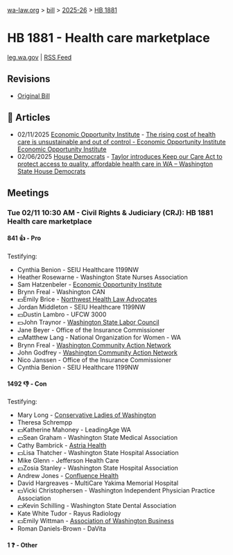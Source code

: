 [wa-law.org](/) > [bill](/bill/) > [2025-26](/bill/2025-26/) > [HB 1881](/bill/2025-26/hb/1881/)

# HB 1881 - Health care marketplace
[leg.wa.gov](https://app.leg.wa.gov/billsummary?BillNumber=1881&Year=2025&Initiative=false) | [RSS Feed](./rss.xml)

## Revisions
* [Original Bill](1/)

## 📰 Articles
* 02/11/2025 [Economic Opportunity Institute](/org/economic_opportunity_institute/) - [The rising cost of health care is unsustainable and out of control - Economic Opportunity Institute Economic Opportunity Institute](https://www.opportunityinstitute.org/blog/post/health-care-costs-unsustainable-out-of-control/#:~:text=House%20Bill%201881)
* 02/06/2025 [House Democrats](/org/house_democrats/) - [Taylor introduces Keep our Care Act to protect access to quality, affordable health care in WA – Washington State House Democrats](https://housedemocrats.wa.gov/blog/2025/02/06/rep-taylor-introduces-keep-our-care-act-to-protect-access-to-quality-affordable-health-care-in-wa/#:~:text=House%20Bill%201881)

## Meetings
### Tue 02/11 10:30 AM - Civil Rights & Judiciary (CRJ): HB 1881 Health care marketplace
#### 841 👍 - Pro
Testifying:
* Cynthia Benion - SEIU Healthcare 1199NW
* Heather Rosewarne - Washington State Nurses Association
* Sam Hatzenbeler - [Economic Opportunity Institute](/org/economic_opportunity_institute/)
* Brynn Freal - Washington CAN
* 💵Emily Brice - [Northwest Health Law Advocates](/org/northwest_health_law_advocates/)
* Jordan Middleton - SEIU Healthcare 1199NW
* 💵Dustin Lambro - UFCW 3000
* 💵John Traynor - [Washington State Labor Council](/org/washington_state_labor_council/)
* Jane Beyer - Office of the Insurance Commissioner
* 💵Matthew Lang - National Organization for Women - WA
* Brynn Freal - [Washington Community Action Network](/org/washington_community_action_network/)
* John Godfrey - [Washington Community Action Network](/org/washington_community_action_network/)
* Nico Janssen - Office of the Insurance Commissioner
* Cynthia Benion - SEIU Healthcare 1199NW

#### 1492 👎 - Con
Testifying:
* Mary Long - [Conservative Ladies of Washington](/org/conservative_ladies_of_washington/)
* Theresa Schrempp
* 💵Katherine Mahoney - LeadingAge WA
* 💵Sean Graham - Washington State Medical Association
* Cathy Bambrick - [Astria Health](/org/astria_health/)
* 💵Lisa Thatcher - Washington State Hospital Association
* Mike Glenn - Jefferson Health Care
* 💵Zosia Stanley - Washington State Hospital Association
* Andrew Jones - [Confluence Health](/org/confluence_health/)
* David Hargreaves - MultiCare Yakima Memorial Hospital
* 💵Vicki Christophersen - Washington Independent Physician Practice Association
* 💵Kevin Schilling - Washington State Dental Association
* Kate White Tudor - Rayus Radiology
* 💵Emily Wittman - [Association of Washington Business](/org/association_of_washington_business/)
* Roman Daniels-Brown - DaVita

#### 1 ❓ - Other
